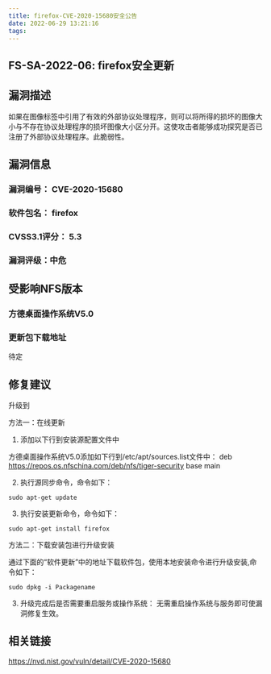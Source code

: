 ```yaml
---
title: firefox-CVE-2020-15680安全公告
date: 2022-06-29 13:21:16
tags:
---
```

## FS-SA-2022-06: firefox安全更新

## 漏洞描述

如果在图像标签中引用了有效的外部协议处理程序，则可以将所得的损坏的图像大小与不存在协议处理程序的损坏图像大小区分开。这使攻击者能够成功探究是否已注册了外部协议处理程序。此脆弱性。

## 漏洞信息

###    漏洞编号： CVE-2020-15680

###    软件包名： firefox

###    CVSS3.1评分： 5.3

###    漏洞评级：中危

## 受影响NFS版本

###    方德桌面操作系统V5.0

### 更新包下载地址

待定

## 修复建议

升级到 

方法一：在线更新

1. 添加以下行到安装源配置文件中

方德桌面操作系统V5.0添加如下行到/etc/apt/sources.list文件中：
deb https://repos.os.nfschina.com/deb/nfs/tiger-security base main

2. 执行源同步命令，命令如下：

```
sudo apt-get update
```

3. 执行安装更新命令，命令如下：

```
sudo apt-get install firefox
```

方法二：下载安装包进行升级安装

通过下面的“软件更新”中的地址下载软件包，使用本地安装命令进行升级安装,命令如下：

```
sudo dpkg -i Packagename
```

3. 升级完成后是否需要重启服务或操作系统：
   无需重启操作系统与服务即可使漏洞修复生效。

## 相关链接

https://nvd.nist.gov/vuln/detail/CVE-2020-15680

